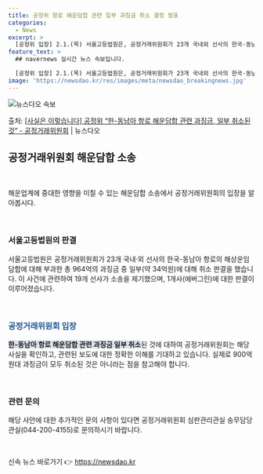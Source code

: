 ```yaml
---
title: 공정위 항로 해운담합 관련 일부 과징금 취소 결정 발표
categories:
  - News
excerpt: >
  [공정위 입장] 2.1.(목) 서울고등법원은, 공정거래위원회가 23개 국내외 선사의 한국-동남아 항로의 해상…
feature_text: >
  ## navernews 실시간 뉴스 속보입니다.

  [공정위 입장] 2.1.(목) 서울고등법원은, 공정거래위원회가 23개 국내외 선사의 한국-동남아 항로의 해상…
image: 'https://newsdao.kr/res/images/meta/newsdao_breakingnews.jpg'
---
```


![뉴스다오 속보](https://newsdao.kr/res/images/meta/newsdao_breakingnews.jpg)

<p>출처: <a href="https://newsdao.kr/3114" rel="dofollow">[사실은 이렇습니다] 공정위 “한-동남아 항로 해운담합 관련 과징금, 일부 취소된 것” - 공정거래위원회</a> | 뉴스다오</p>

<h2 data-ke-size="size26">공정거래위원회 해운담합 소송</h2>
<p data-ke-size="size16">&nbsp;</p>
해운업계에 중대한 영향을 미칠 수 있는 해운담합 소송에서 공정거래위원회의 입장을 알아봅시다.
<p data-ke-size="size16">&nbsp;</p>
<h3>서울고등법원의 판결</h3>
<p data-ke-size="size16">서울고등법원은 공정거래위원회가 23개 국내·외 선사의 한국-동남아 항로의 해상운임 담합에 대해 부과한 총 964억의 과징금 중 일부(약 34억원)에 대해 취소 판결을 했습니다. 이 사건에 관련하여 19개 선사가 소송을 제기했으며, 1개사(에버그린)에 대한 판결이 이루어졌습니다.</p>
<p data-ke-size="size16">&nbsp;</p>
<h3><b><span style="color: #1a5490;">공정거래위원회 입장</span></b></h3>
<p data-ke-size="size16"><b><span style="background-color: #21538527;">한-동남아 항로 해운담합 관련 과징금 일부 취소</span></b>된 것에 대하여 공정거래위원회는 해당 사실을 확인하고, 관련된 보도에 대한 정확한 이해를 기대하고 있습니다. 실제로 900억 원대 과징금이 모두 취소된 것은 아니라는 점을 참고해야 합니다.</p>
<p data-ke-size="size16">&nbsp;</p>

<h3>관련 문의</h3>
<p data-ke-size="size16">해당 사안에 대한 추가적인 문의 사항이 있다면 공정거래위원회 심판관리관실 송무담당관실(044-200-4155)로 문의하시기 바랍니다.</p>
<p data-ke-size="size16">&nbsp;</p>

신속 뉴스 바로가기 👉 <a href="https://newsdao.kr" rel="dofollow">https://newsdao.kr</a>


